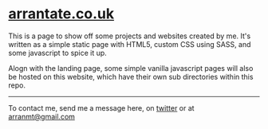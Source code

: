 # [arrantate.co.uk](https://arrantate.co.uk/)

This is a page to show off some projects and websites created by me.  It's written as a simple static page with HTML5, custom CSS using SASS, and some javascript to spice it up.

Alogn with the landing page, some simple vanilla javascript pages will also be hosted on this website, which have their own sub directories within this repo.

---

To contact me, send me a message here, on [twitter](https://twitter.com/arrantate) or at arranmt@gmail.com
